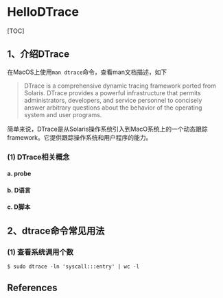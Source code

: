 # HelloDTrace

[TOC]

## 1、介绍DTrace

在MacOS上使用`man dtrace`命令，查看man文档描述，如下

> DTrace is a comprehensive dynamic tracing framework ported from Solaris. DTrace provides a powerful infrastructure that permits administrators, developers, and service personnel to concisely answer arbitrary questions about the behavior of the operating system and user programs.

简单来说，DTrace是从Solaris操作系统引入到MacO系统上的一个动态跟踪framework。它提供跟踪操作系统和用户程序的能力。



### (1) DTrace相关概念

#### a. probe



#### b. D语言



#### c. D脚本





## 2、dtrace命令常见用法

### (1) 查看系统调用个数

```shell
$ sudo dtrace -ln 'syscall:::entry' | wc -l
```







## References

